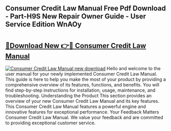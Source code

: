 ## Consumer Credit Law Manual Free Pdf Download - Part-H9S New Repair Owner Guide - User Service Edition WnAOy

# <h2><a href="http://bc10454.oget.top/?id=Consumer+Credit+Law+Manual">🔗Download New 👉🔴 Consumer Credit Law Manual</a></h2>

[![Consumer Credit Law Manual new download](https://i.imgur.com/5g1atiW.png)](http://bc10454.oget.top/?id=Consumer+Credit+Law+Manual)
Hello and welcome to the user manual for your newly implemented Consumer Credit Law Manual. This guide is here to help you make the most of your product by providing a comprehensive overview of its features, functions, and benefits. You will find step-by-step instructions for installation, usage, maintenance, and troubleshooting. Understanding the Product This section provides an overview of your new Consumer Credit Law Manual and its key features. This Consumer Credit Law Manual features a powerful engine and innovative features for exceptional performance. Your Feedback Matters Consumer Credit Law Manual. We value your feedback and are committed to providing exceptional customer service.
